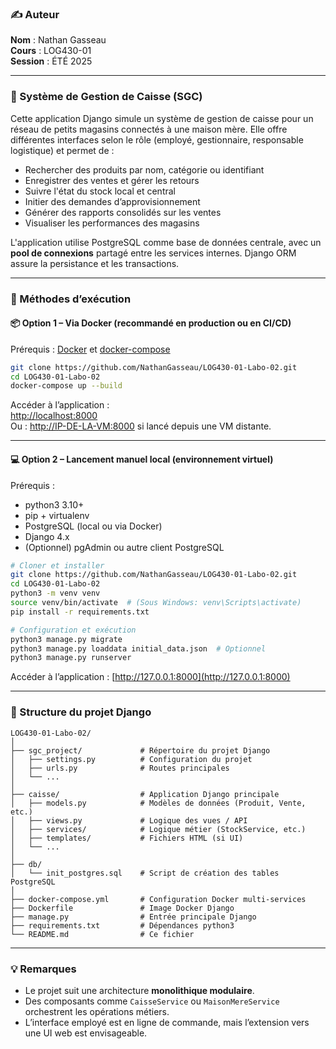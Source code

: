 ### ✍️ Auteur  
**Nom** : Nathan Gasseau  
**Cours** : LOG430-01  
**Session** : ÉTÉ 2025  

---

### 🎯 Système de Gestion de Caisse (SGC)  
Cette application Django simule un système de gestion de caisse pour un réseau de petits magasins connectés à une maison mère. Elle offre différentes interfaces selon le rôle (employé, gestionnaire, responsable logistique) et permet de :

- Rechercher des produits par nom, catégorie ou identifiant  
- Enregistrer des ventes et gérer les retours  
- Suivre l'état du stock local et central  
- Initier des demandes d’approvisionnement  
- Générer des rapports consolidés sur les ventes  
- Visualiser les performances des magasins  

L'application utilise PostgreSQL comme base de données centrale, avec un **pool de connexions** partagé entre les services internes. Django ORM assure la persistance et les transactions.

---

### 🔧 Méthodes d’exécution  

#### 📦 Option 1 – Via Docker (recommandé en production ou en CI/CD)

Prérequis : [Docker](https://www.docker.com/) et [docker-compose](https://docs.docker.com/compose/)

```bash
git clone https://github.com/NathanGasseau/LOG430-01-Labo-02.git
cd LOG430-01-Labo-02
docker-compose up --build
```

Accéder à l’application :  
[http://localhost:8000](http://localhost:8000)  
Ou : [http://IP-DE-LA-VM:8000](http://IP-DE-LA-VM:8000) si lancé depuis une VM distante.

---

#### 💻 Option 2 – Lancement manuel local (environnement virtuel)

Prérequis :
- python3 3.10+  
- pip + virtualenv  
- PostgreSQL (local ou via Docker)  
- Django 4.x  
- (Optionnel) pgAdmin ou autre client PostgreSQL

```bash
# Cloner et installer
git clone https://github.com/NathanGasseau/LOG430-01-Labo-02.git
cd LOG430-01-Labo-02
python3 -m venv venv
source venv/bin/activate  # (Sous Windows: venv\Scripts\activate)
pip install -r requirements.txt

# Configuration et exécution
python3 manage.py migrate
python3 manage.py loaddata initial_data.json  # Optionnel
python3 manage.py runserver
```

Accéder à l’application : [http://127.0.0.1:8000](http://127.0.0.1:8000)

---

### 📁 Structure du projet Django  

```
LOG430-01-Labo-02/
│
├── sgc_project/             # Répertoire du projet Django
│   ├── settings.py          # Configuration du projet
│   ├── urls.py              # Routes principales
│   └── ...
│
├── caisse/                  # Application Django principale
│   ├── models.py            # Modèles de données (Produit, Vente, etc.)
│   ├── views.py             # Logique des vues / API
│   ├── services/            # Logique métier (StockService, etc.)
│   ├── templates/           # Fichiers HTML (si UI)
│   └── ...
│
├── db/
│   └── init_postgres.sql    # Script de création des tables PostgreSQL
│
├── docker-compose.yml       # Configuration Docker multi-services
├── Dockerfile               # Image Docker Django
├── manage.py                # Entrée principale Django
├── requirements.txt         # Dépendances python3
└── README.md                # Ce fichier
```

---

### 💡 Remarques  
- Le projet suit une architecture **monolithique modulaire**.  
- Des composants comme `CaisseService` ou `MaisonMereService` orchestrent les opérations métiers.  
- L’interface employé est en ligne de commande, mais l’extension vers une UI web est envisageable.